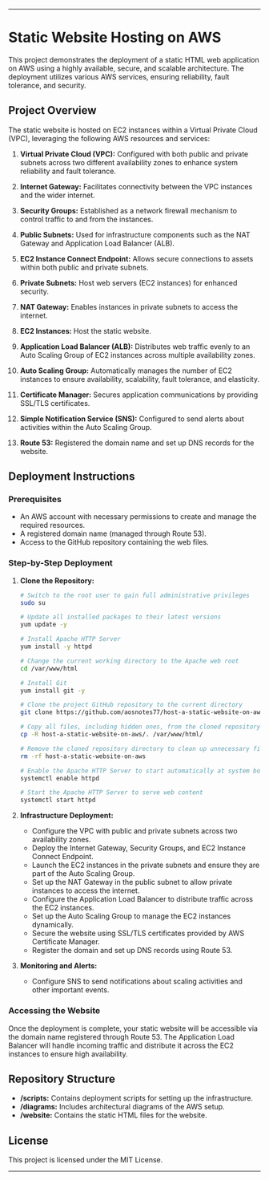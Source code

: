
---

# Static Website Hosting on AWS

This project demonstrates the deployment of a static HTML web application on AWS using a highly available, secure, and scalable architecture. The deployment utilizes various AWS services, ensuring reliability, fault tolerance, and security.

## Project Overview

The static website is hosted on EC2 instances within a Virtual Private Cloud (VPC), leveraging the following AWS resources and services:

1. **Virtual Private Cloud (VPC):** Configured with both public and private subnets across two different availability zones to enhance system reliability and fault tolerance.
   
2. **Internet Gateway:** Facilitates connectivity between the VPC instances and the wider internet.

3. **Security Groups:** Established as a network firewall mechanism to control traffic to and from the instances.

4. **Public Subnets:** Used for infrastructure components such as the NAT Gateway and Application Load Balancer (ALB).

5. **EC2 Instance Connect Endpoint:** Allows secure connections to assets within both public and private subnets.

6. **Private Subnets:** Host web servers (EC2 instances) for enhanced security.

7. **NAT Gateway:** Enables instances in private subnets to access the internet.

8. **EC2 Instances:** Host the static website.

9. **Application Load Balancer (ALB):** Distributes web traffic evenly to an Auto Scaling Group of EC2 instances across multiple availability zones.

10. **Auto Scaling Group:** Automatically manages the number of EC2 instances to ensure availability, scalability, fault tolerance, and elasticity.

11. **Certificate Manager:** Secures application communications by providing SSL/TLS certificates.

12. **Simple Notification Service (SNS):** Configured to send alerts about activities within the Auto Scaling Group.

13. **Route 53:** Registered the domain name and set up DNS records for the website.

## Deployment Instructions

### Prerequisites

- An AWS account with necessary permissions to create and manage the required resources.
- A registered domain name (managed through Route 53).
- Access to the GitHub repository containing the web files.

### Step-by-Step Deployment

1. **Clone the Repository:**

   ```bash
   # Switch to the root user to gain full administrative privileges
   sudo su

   # Update all installed packages to their latest versions
   yum update -y

   # Install Apache HTTP Server
   yum install -y httpd

   # Change the current working directory to the Apache web root
   cd /var/www/html

   # Install Git
   yum install git -y

   # Clone the project GitHub repository to the current directory
   git clone https://github.com/aosnotes77/host-a-static-website-on-aws.git

   # Copy all files, including hidden ones, from the cloned repository to the Apache web root
   cp -R host-a-static-website-on-aws/. /var/www/html/

   # Remove the cloned repository directory to clean up unnecessary files
   rm -rf host-a-static-website-on-aws

   # Enable the Apache HTTP Server to start automatically at system boot
   systemctl enable httpd 

   # Start the Apache HTTP Server to serve web content
   systemctl start httpd
   ```

2. **Infrastructure Deployment:**

   - Configure the VPC with public and private subnets across two availability zones.
   - Deploy the Internet Gateway, Security Groups, and EC2 Instance Connect Endpoint.
   - Launch the EC2 instances in the private subnets and ensure they are part of the Auto Scaling Group.
   - Set up the NAT Gateway in the public subnet to allow private instances to access the internet.
   - Configure the Application Load Balancer to distribute traffic across the EC2 instances.
   - Set up the Auto Scaling Group to manage the EC2 instances dynamically.
   - Secure the website using SSL/TLS certificates provided by AWS Certificate Manager.
   - Register the domain and set up DNS records using Route 53.

3. **Monitoring and Alerts:**

   - Configure SNS to send notifications about scaling activities and other important events.

### Accessing the Website

Once the deployment is complete, your static website will be accessible via the domain name registered through Route 53. The Application Load Balancer will handle incoming traffic and distribute it across the EC2 instances to ensure high availability.

## Repository Structure

- **/scripts:** Contains deployment scripts for setting up the infrastructure.
- **/diagrams:** Includes architectural diagrams of the AWS setup.
- **/website:** Contains the static HTML files for the website.

## License

This project is licensed under the MIT License.

---


